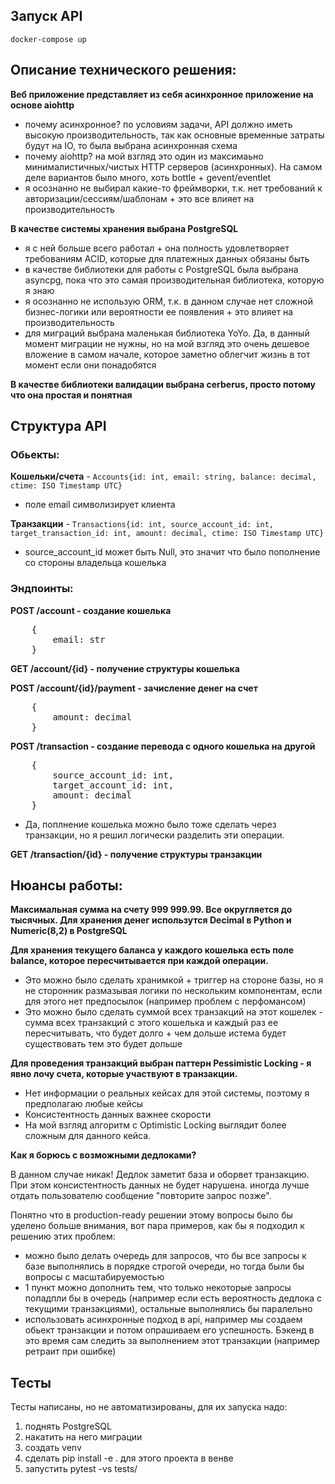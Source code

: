 ## Запуск API

`docker-compose up`

## Описание технического решения:

**Веб приложение представляет из себя асинхронное приложение на основе aiohttp**

* почему асинхронное? по условиям задачи, API должно иметь высокую производительность, так как основные временные затраты будут на IO, то была выбрана асинхронная схема
* почему aiohttp? на мой взгляд это один из максимаьно минималистичных/чистых HTTP серверов (асинхронных). На самом деле вариантов было много, хоть bottle + gevent/eventlet
* я осознанно не выбирал какие-то фреймворки, т.к. нет требований к авторизации/сессиям/шаблонам + это все влияет на производительность


**В качестве системы хранения выбрана PostgreSQL**
* я с ней больше всего работал + она полность удовлетворяет требованиям ACID, которые для платежных данных обязаны быть
* в качестве библиотеки для работы с PostgreSQL была выбрана asyncpg, пока что это самая производительная библиотека, которую я знаю
* я осознанно не использую ORM, т.к. в данном случае нет сложной бизнес-логики или вероятности ее появления + это влияет на производительность
* для миграций выбрана маленькая библиотека YoYo. Да, в данный момент миграции не нужны, но на мой взгляд это очень дешевое вложение в самом начале, которое заметно облегчит жизнь в тот момент если они понадобятся

**В качестве библиотеки валидации выбрана cerberus, просто потому что она простая и понятная**


## Структура API

### Обьекты:

**Кошельки/счета** - `Accounts{id: int, email: string, balance: decimal, ctime: ISO Timestamp UTC}`
* поле еmail символизирует клиента


**Транзакции** - `Transactions{id: int, source_account_id: int, target_transaction_id: int, amount: decimal, ctime: ISO Timestamp UTC}`
* source_account_id может быть Null, это значит что было пополнение со стороны владельца кошелька


### Эндпоинты:

**POST /account - создание кошелька**
<pre>
    {
        email: str
    }
</pre>


**GET /account/{id} - получение структуры кошелька**


**POST /account/{id}/payment - зачисление денег на счет**
<pre>
    {
        amount: decimal
    }
</pre>

**POST /transaction - создание перевода с одного кошелька на другой**
<pre>
    {
        source_account_id: int,
        target_account_id: int,
        amount: decimal
    }
</pre>
* Да, поплнение кошелька можно было тоже сделать через транзакции, но я решил логически разделить эти операции.


**GET /transaction/{id} - получение структуры транзакции**


## Нюансы работы:

**Максимальная сумма на счету 999 999.99. Все округляется до тысячных. Для хранения денег использутся Decimal в Python и Numeric(8,2) в PostgreSQL**

**Для хранения текущего баланса у каждого кошелька есть поле balance, которое пересчитывается при каждой операции.**

* Это можно было сделать хранимкой + триггер на стороне базы, но я не сторонник размазывая логики по нескольким компонентам, если для этого нет предпосылок (например проблем с перфомансом)
* Это можно было сделать суммой всех транзакций на этот кошелек - сумма всех транзакций с этого кошелька и каждый раз ее пересчитывать, что будет долго + чем дольше истема будет существовать тем это будет дольше

**Для проведения транзакций выбран паттерн Pessimistic Locking - я явно лочу счета, которые участвуют в транзакции.**
* Нет информации о реальных кейсах для этой системы, поэтому я предполагаю любые кейсы
* Консистентность данных важнее скорости
* На мой взгляд алгоритм с Optimistic Locking выглядит более сложным для данного кейса.

**Как я борюсь с возможными дедлоками?**

В данном случае никак! Дедлок заметит база и оборвет транзакцию. При этом консистентность данных не будет нарушена. иногда лучше отдать пользователю сообщение "повторите запрос позже".

Понятно что в production-ready решении этому вопросы было бы уделено больше внимания, вот пара примеров, как бы я подходил к решению этих проблем:
* можно было делать очередь для запросов, что бы все запросы к базе выполнялись в порядке строгой очереди, но тогда были бы вопросы с масштабируемостью
* 1 пункт можно дополнить тем, что только некоторые запросы попадпли бы в очередь (например если есть вероятность дедлока с текущими транзакциями), остальные выполнялись бы паралельно
* использовать асинхронные подход в api, например мы создаем обьект транзакции и потом опрашиваем его успешность. Бэкенд в это время сам следить за выполнением этот транзакции (например ретраит при ошибке)


## Тесты
Тесты написаны, но не автоматизированы, для их запуска надо: 
1) поднять PostgreSQL
2) накатить на него миграции
3) создать venv
4) сделать pip install -e . для этого проекта в венве
5) запустить pytest -vs tests/





